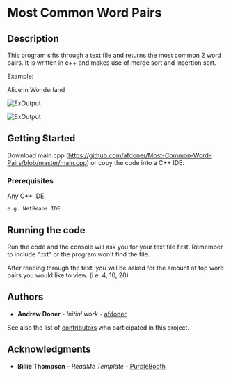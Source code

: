 # Most Common Word Pairs

## Description

This program sifts through a text file and returns the most common 2 word pairs. It is written in c++ and makes use of merge sort and insertion sort.

Example: 

Alice in Wonderland

![ExOutput](https://imgur.com/rUGXjNY.png)

![ExOutput](https://imgur.com/CrW5kpj.png)

## Getting Started

Download main.cpp (https://github.com/afdoner/Most-Common-Word-Pairs/blob/master/main.cpp) or copy the code into a C++ IDE.

### Prerequisites

Any C++ IDE.

```
e.g. NetBeans IDE
```

## Running the code

Run the code and the console will ask you for your text file first. Remember to include ".txt" or the program won't find the file.

After reading through the text, you will be asked for the amount of top word pairs you would like to view. (i.e. 4, 10, 20)

## Authors

* **Andrew Doner** - *Initial work* - [afdoner](https://github.com/afdoner)

See also the list of [contributors](https://github.com/afdoner/Most-Common-Word-Pairs/graphs/contributors) who participated in this project.

## Acknowledgments

* **Billie Thompson** - *ReadMe Template* - [PurpleBooth](https://github.com/PurpleBooth)

